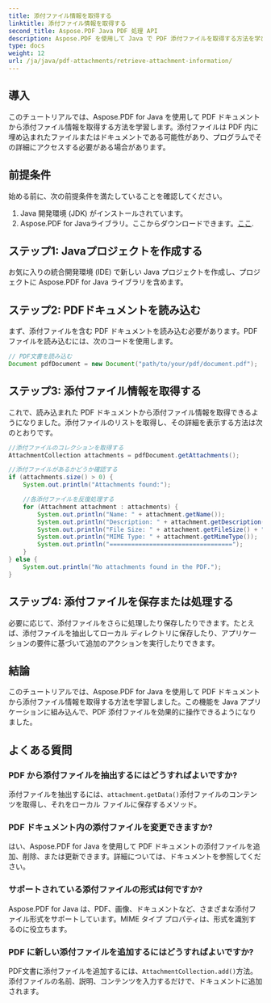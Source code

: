 ```yaml
---
title: 添付ファイル情報を取得する
linktitle: 添付ファイル情報を取得する
second_title: Aspose.PDF Java PDF 処理 API
description: Aspose.PDF を使用して Java で PDF 添付ファイルを取得する方法を学びます。PDF ドキュメントの添付ファイルを管理するためのコード例を含むステップバイステップ ガイドです。
type: docs
weight: 12
url: /ja/java/pdf-attachments/retrieve-attachment-information/
---
```


## 導入

このチュートリアルでは、Aspose.PDF for Java を使用して PDF ドキュメントから添付ファイル情報を取得する方法を学習します。添付ファイルは PDF 内に埋め込まれたファイルまたはドキュメントである可能性があり、プログラムでその詳細にアクセスする必要がある場合があります。

## 前提条件

始める前に、次の前提条件を満たしていることを確認してください。

1. Java 開発環境 (JDK) がインストールされています。
2.  Aspose.PDF for Javaライブラリ。ここからダウンロードできます。[ここ](https://releases.aspose.com/pdf/java/).

## ステップ1: Javaプロジェクトを作成する

お気に入りの統合開発環境 (IDE) で新しい Java プロジェクトを作成し、プロジェクトに Aspose.PDF for Java ライブラリを含めます。

## ステップ2: PDFドキュメントを読み込む

まず、添付ファイルを含む PDF ドキュメントを読み込む必要があります。PDF ファイルを読み込むには、次のコードを使用します。

```java
// PDF文書を読み込む
Document pdfDocument = new Document("path/to/your/pdf/document.pdf");
```

## ステップ3: 添付ファイル情報を取得する

これで、読み込まれた PDF ドキュメントから添付ファイル情報を取得できるようになりました。添付ファイルのリストを取得し、その詳細を表示する方法は次のとおりです。

```java
//添付ファイルのコレクションを取得する
AttachmentCollection attachments = pdfDocument.getAttachments();

//添付ファイルがあるかどうか確認する
if (attachments.size() > 0) {
    System.out.println("Attachments found:");

    //各添付ファイルを反復処理する
    for (Attachment attachment : attachments) {
        System.out.println("Name: " + attachment.getName());
        System.out.println("Description: " + attachment.getDescription());
        System.out.println("File Size: " + attachment.getFileSize() + " bytes");
        System.out.println("MIME Type: " + attachment.getMimeType());
        System.out.println("==================================");
    }
} else {
    System.out.println("No attachments found in the PDF.");
}
```

## ステップ4: 添付ファイルを保存または処理する

必要に応じて、添付ファイルをさらに処理したり保存したりできます。たとえば、添付ファイルを抽出してローカル ディレクトリに保存したり、アプリケーションの要件に基づいて追加のアクションを実行したりできます。

## 結論

このチュートリアルでは、Aspose.PDF for Java を使用して PDF ドキュメントから添付ファイル情報を取得する方法を学習しました。この機能を Java アプリケーションに組み込んで、PDF 添付ファイルを効果的に操作できるようになりました。

## よくある質問

### PDF から添付ファイルを抽出するにはどうすればよいですか?

添付ファイルを抽出するには、`attachment.getData()`添付ファイルのコンテンツを取得し、それをローカル ファイルに保存するメソッド。

### PDF ドキュメント内の添付ファイルを変更できますか?
はい、Aspose.PDF for Java を使用して PDF ドキュメントの添付ファイルを追加、削除、または更新できます。詳細については、ドキュメントを参照してください。

### サポートされている添付ファイルの形式は何ですか?

Aspose.PDF for Java は、PDF、画像、ドキュメントなど、さまざまな添付ファイル形式をサポートしています。MIME タイプ プロパティは、形式を識別するのに役立ちます。

### PDF に新しい添付ファイルを追加するにはどうすればよいですか?

 PDF文書に添付ファイルを追加するには、`AttachmentCollection.add()`方法。添付ファイルの名前、説明、コンテンツを入力するだけで、ドキュメントに追加されます。